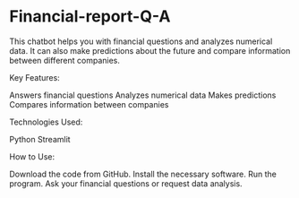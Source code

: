# Financial-report-Q-A

This chatbot helps you with financial questions and analyzes numerical data. It can also make predictions about the future and compare information between different companies.

Key Features:

  Answers financial questions
  Analyzes numerical data
  Makes predictions
  Compares information between companies

Technologies Used:

  Python
  Streamlit 

How to Use:

  Download the code from GitHub.
  Install the necessary software.
  Run the program.
  Ask your financial questions or request data analysis.


